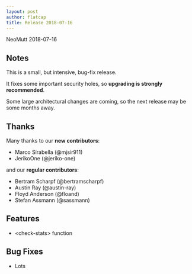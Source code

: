 ```yaml
---
layout: post
author: flatcap
title: Release 2018-07-16
---
```


NeoMutt 2018-07-16

## Notes

This is a small, but intensive, bug-fix release.

It fixes some important security holes, so **upgrading is strongly recommended**.

Some large architectural changes are coming, so the next release may be some months away.

## Thanks

Many thanks to our **new contributors**:

- Marco Sirabella (@mjsir911)
- JerikoOne (@jeriko-one)

and our **regular contributors**:

- Bertram Scharpf (@bertramscharpf)
- Austin Ray (@austin-ray)
- Floyd Anderson (@floand)
- Stefan Assmann (@sassmann)

## Features

- \<check-stats\> function

## Bug Fixes

- Lots
